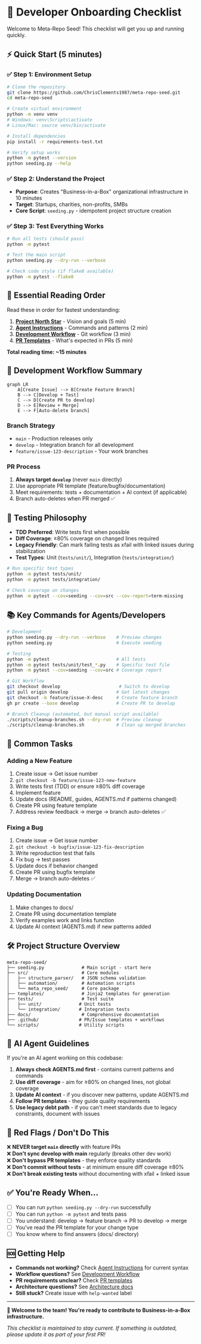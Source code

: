 # 🚀 Developer Onboarding Checklist

Welcome to Meta-Repo Seed! This checklist will get you up and running quickly.

## ⚡ Quick Start (5 minutes)

### ✅ **Step 1: Environment Setup**
```bash
# Clone the repository
git clone https://github.com/ChrisClements1987/meta-repo-seed.git
cd meta-repo-seed

# Create virtual environment  
python -m venv venv
# Windows: venv\Scripts\activate
# Linux/Mac: source venv/bin/activate

# Install dependencies
pip install -r requirements-test.txt

# Verify setup works
python -m pytest --version
python seeding.py --help
```

### ✅ **Step 2: Understand the Project**
- **Purpose**: Creates "Business-in-a-Box" organizational infrastructure in 10 minutes
- **Target**: Startups, charities, non-profits, SMBs
- **Core Script**: `seeding.py` - idempotent project structure creation

### ✅ **Step 3: Test Everything Works**
```bash
# Run all tests (should pass)
python -m pytest

# Test the main script
python seeding.py --dry-run --verbose

# Check code style (if flake8 available)
python -m pytest --flake8
```

## 🧭 **Essential Reading Order**

Read these in order for fastest understanding:

1. **[Project North Star](../PROJECT_NORTH_STAR.md)** - Vision and goals (5 min)
2. **[Agent Instructions](../../AGENTS.md)** - Commands and patterns (2 min)  
3. **[Development Workflow](./DEVELOPMENT_WORKFLOW.md)** - Git workflow (3 min)
4. **[PR Templates](../../.github/pull_request_template.md)** - What's expected in PRs (5 min)

**Total reading time: ~15 minutes**

## 🔄 **Development Workflow Summary**

```mermaid
graph LR
    A[Create Issue] --> B[Create Feature Branch]
    B --> C[Develop + Test]
    C --> D[Create PR to develop]
    D --> E[Review + Merge]
    E --> F[Auto-delete branch]
```

### **Branch Strategy**
- `main` - Production releases only
- `develop` - Integration branch for all development
- `feature/issue-123-description` - Your work branches

### **PR Process** 
1. **Always target `develop`** (never `main` directly)
2. Use appropriate PR template (feature/bugfix/documentation)
3. Meet requirements: tests + documentation + AI context (if applicable)
4. Branch auto-deletes when PR merged ✅

## 🧪 **Testing Philosophy**

- **TDD Preferred**: Write tests first when possible
- **Diff Coverage**: ≥80% coverage on changed lines required  
- **Legacy Friendly**: Can mark failing tests as xfail with linked issues during stabilization
- **Test Types**: Unit (`tests/unit/`), Integration (`tests/integration/`)

```bash
# Run specific test types
python -m pytest tests/unit/
python -m pytest tests/integration/

# Check coverage on changes
python -m pytest --cov=seeding --cov=src --cov-report=term-missing
```

## 📚 **Key Commands for Agents/Developers**

```bash
# Development
python seeding.py --dry-run --verbose    # Preview changes
python seeding.py                        # Execute seeding

# Testing  
python -m pytest                         # All tests
python -m pytest tests/unit/test_*.py    # Specific test file
python -m pytest --cov=seeding --cov=src # Coverage report

# Git Workflow
git checkout develop                      # Switch to develop
git pull origin develop                  # Get latest changes
git checkout -b feature/issue-X-desc     # Create feature branch
gh pr create --base develop              # Create PR to develop

# Branch Cleanup (automated, but manual script available)
./scripts/cleanup-branches.sh --dry-run  # Preview cleanup
./scripts/cleanup-branches.sh            # Clean up merged branches
```

## 🎯 **Common Tasks**

### **Adding a New Feature**
1. Create issue → Get issue number
2. `git checkout -b feature/issue-123-new-feature`
3. Write tests first (TDD) or ensure ≥80% diff coverage  
4. Implement feature
5. Update docs (README, guides, AGENTS.md if patterns changed)
6. Create PR using feature template
7. Address review feedback → merge → branch auto-deletes ✅

### **Fixing a Bug**
1. Create issue → Get issue number  
2. `git checkout -b bugfix/issue-123-fix-description`
3. Write reproduction test that fails
4. Fix bug → test passes
5. Update docs if behavior changed
6. Create PR using bugfix template  
7. Merge → branch auto-deletes ✅

### **Updating Documentation**
1. Make changes to docs/
2. Create PR using documentation template
3. Verify examples work and links function
4. Update AI context (AGENTS.md) if new patterns added

## 🛠️ **Project Structure Overview**

```
meta-repo-seed/
├── seeding.py              # Main script - start here
├── src/                    # Core modules  
│   ├── structure_parser/   # JSON schema validation
│   ├── automation/         # Automation scripts
│   └── meta_repo_seed/     # Core package
├── templates/              # Jinja2 templates for generation
├── tests/                  # Test suite
│   ├── unit/              # Unit tests
│   └── integration/       # Integration tests  
├── docs/                   # Comprehensive documentation
├── .github/               # PR/Issue templates + workflows
└── scripts/               # Utility scripts
```

## 🤖 **AI Agent Guidelines**

If you're an AI agent working on this codebase:

1. **Always check AGENTS.md first** - contains current patterns and commands
2. **Use diff coverage** - aim for ≥80% on changed lines, not global coverage
3. **Update AI context** - if you discover new patterns, update AGENTS.md
4. **Follow PR templates** - they guide quality requirements
5. **Use legacy debt path** - if you can't meet standards due to legacy constraints, document with issues

## 🚨 **Red Flags / Don't Do This**

❌ **NEVER target `main` directly** with feature PRs  
❌ **Don't sync develop with main** regularly (breaks other dev work)  
❌ **Don't bypass PR templates** - they enforce quality standards  
❌ **Don't commit without tests** - at minimum ensure diff coverage ≥80%  
❌ **Don't break existing tests** without documenting with xfail + linked issue  

## ✅ **You're Ready When...**

- [ ] You can run `python seeding.py --dry-run` successfully
- [ ] You can run `python -m pytest` and tests pass  
- [ ] You understand: develop → feature branch → PR to develop → merge
- [ ] You've read the PR template for your change type
- [ ] You know where to find answers (docs/ directory)

## 🆘 **Getting Help**

- **Commands not working?** Check [Agent Instructions](../../AGENTS.md) for current syntax
- **Workflow questions?** See [Development Workflow](./DEVELOPMENT_WORKFLOW.md)
- **PR requirements unclear?** Check [PR templates](../../.github/pull_request_template.md)  
- **Architecture questions?** See [Architecture docs](../architecture/)
- **Still stuck?** Create issue with `help-wanted` label

---

**🎉 Welcome to the team! You're ready to contribute to Business-in-a-Box infrastructure.**

*This checklist is maintained to stay current. If something is outdated, please update it as part of your first PR!*
